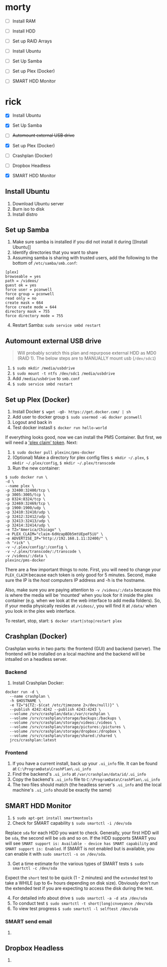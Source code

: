 # morty

- [ ] Install RAM
- [ ] Install HDD
- [ ] Set up RAID Arrays
- [ ] Install Ubuntu
- [ ] Set Up Samba
- [ ] Set up Plex (Docker)
- [ ] SMART HDD Monitor


# rick

- [x] Install Ubuntu
- [x] Set Up Samba
- [ ] ~~Automount external USB drive~~
- [x] Set up Plex (Docker)
- [ ] Crashplan (Docker)
- [ ] Dropbox Headless
- [x] SMART HDD Monitor


## Install Ubuntu

1. Download Ubuntu server
2. Burn iso to disk
3. Install distro

## Set up Samba

1. Make sure samba is installed if you did not install it during [[Install Ubuntu]]
2. Identify directories that you want to share
3. Assuming samba is sharing with trusted users, add the following to the bottom of `/etc/samba/smb.conf`:

```
[plex]
browseable = yes
path = /videos/
guest ok = yes
force user = pconwell
force group = pconwell
read only = no
create mask = 664
force create mode = 644
directory mask = 755
force directory mode = 755
```
4. Restart Samba: `sudo service smbd restart`

## Automount external USB drive

> Will probably scratch this plan and repurpose external HDD as MD0 (RAID 1). The below steps are to MANUALLY mount usb (`/dev/sdc1`)

1. `$ sudo mkdir /media/usbdrive`
2. `$ sudo mount -t ntfs /dev/sdc1 /media/usbdrive`
3. Add `/media/usbdrive` to `smb.conf`
4. `$ sudo service smbd restart`

## Set up Plex (Docker)

1. Install Docker `$ wget -qO- https://get.docker.com/ | sh`
2. Add user to docker group `$ sudo usermod -aG docker pconwell`
3. Logout and back in
4. Test docker instasll `$ docker run hello-world`

If everything looks good, now we can install the PMS Container. But first, we will need a ['plex claim' token](https://plex.tv/claim). Next: 
1. `$ sudo docker pull plexinc/pms-docker`
2. (Optional) Make a directory for plex config files `$ mkdir ~/.plex`, `$ mkdir ~/.plex/config`, `$ mkdir ~/.plex/transcode`
3. Run the new container:

```
$ sudo docker run \
-d \
--name plex \
-p 32400:32400/tcp \
-p 3005:3005/tcp \
-p 8324:8324/tcp \
-p 32469:32469/tcp \
-p 1900:1900/udp \
-p 32410:32410/udp \
-p 32412:32412/udp \
-p 32413:32413/udp \
-p 32414:32414/udp \
-e TZ="America/Chicago" \
-e PLEX_CLAIM="claim-6dHzapBDb5mtUEpeF5iU" \
-e ADVERTISE_IP="http://192.168.1.11:32400/" \
-h "rick" \
-v ~/.plex/config/:/config \
-v ~/.plex/transcode/:/transcode \
-v /videos/:/data \
plexinc/pms-docker
```

There are a few important things to note. First, you will need to change your `PLEX_CLAIM` because each token is only good for 5 minutes. Second, make sure the IP is the *host* computers IP address and -h is the hostname.

Also, make sure you are paying attention to `-v /videos/:/data` because this is where the media will be 'mounted' when you look for it inside the plex container (e.g. when we look at the web interface to add media folders). So, if your media physically resides at `/videos/`, you will find it at `/data/` when you look in the plex web interface.

To restart, stop, start: `$ docker start|stop|restart plex`

## Crashplan (Docker)

Crashplan works in two parts: the frontend (GUI) and backend (server). The frontend will be installed on a local machine and the backend will be intsalled on a headless server.

### Backend

1. Install Crashplan Docker:

```
docker run -d \
  --name crashplan \
  -h $HOSTNAME \
  -e TZ="${TZ:-$(cat /etc/timezone 2>/dev/null)}" \
  --publish 4242:4242 --publish 4243:4243 \
  --volume /srv/crashplan/data:/var/crashplan \
  --volume /srv/crashplan/storage/backups:/backups \
  --volume /srv/crashplan/storage/videos:/videos \
  --volume /srv/crashplan/storage/pictures:/pictures \
  --volume /srv/crashplan/storage/dropbox:/dropbox \
  --volume /srv/crashplan/storage/shared:/shared \
  jrcs/crashplan:latest
  ```

### Frontend

1. If you have a current install, back up your `.ui_info` file. It can be found at `C:\ProgramData\CrashPlan\.ui_info`
2. Find the backend's `.ui_info` at `/var/crashplan/data/id/.ui_info`
3. Copy the backend's `.ui_info` file to `C:\ProgramData\CrashPlan\.ui_info`
4. The two files should match (the headless server's `.ui_info` and the local machine's `.ui_info` should be exactly the same)

## SMART HDD Monitor

1. `$ sudo apt-get install smartmontools`
2. Check for SMART capability `$ sudo smartctl -i /dev/sda`

Replace `sda` for each HDD you want to check. Generally, your first HDD will be `sda`, the second will be `sdb` and so on. If the HDD supports SMART you will see `SMART support is: Available - device has SMART capability` and `SMART support is: Enabled`. If SMART is not enabled but is available, you can enable it with `sudo smartctl -s on /dev/sda`.

3. Get a time estimate for the various types of SMART tests `$ sudo smartctl -c /dev/sda`

Expect the `short` test to be quick (1 - 2 minutes) and the `extended` test to take a WHILE (up to 6+ hours depending on disk size). Obviously don't run the extended test if you are expecting to access the disk during the test.

4. For detailed info about drive `$ sudo smartctl -a -d ata /dev/sda`
5. To conduct test `$ sudo smartctl -t short|long|cnveyance /dev/sda`
6. To view test progress `$ sudo smartctl -l selftest /dev/sda`

### SMART send email

1.

## Dropbox Headless

1. 
